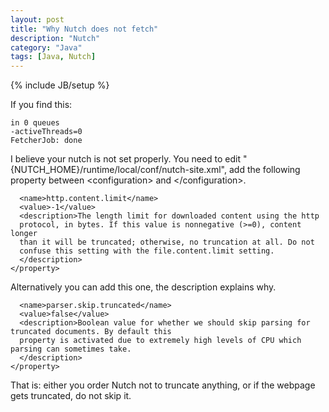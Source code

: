 ```yaml
---
layout: post
title: "Why Nutch does not fetch"
description: "Nutch"
category: "Java"
tags: [Java, Nutch]
---
```

{% include JB/setup %}

If you find this:
```0/0 spinwaiting/active, 0 pages, 0 errors, 0.0 0 pages/s, 0 0 kb/s, 0 URLs
in 0 queues
-activeThreads=0
FetcherJob: done
```

I believe your nutch is not set properly.
You need to edit "{NUTCH_HOME}/runtime/local/conf/nutch-site.xml", add the following property between &lt;configuration&gt; and &lt;/configuration&gt;.
```<property>
  <name>http.content.limit</name>
  <value>-1</value>
  <description>The length limit for downloaded content using the http
  protocol, in bytes. If this value is nonnegative (>=0), content longer
  than it will be truncated; otherwise, no truncation at all. Do not
  confuse this setting with the file.content.limit setting.
  </description>
</property>
```

Alternatively you can add this one, the description explains why.
```<property>
  <name>parser.skip.truncated</name>
  <value>false</value>
  <description>Boolean value for whether we should skip parsing for truncated documents. By default this 
  property is activated due to extremely high levels of CPU which parsing can sometimes take.  
  </description>
</property>
```

That is: either you order Nutch not to truncate anything, or if the webpage gets truncated, do not skip it.
